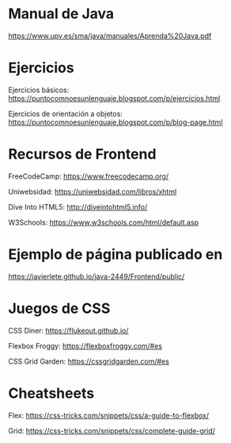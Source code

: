 # Manual de Java

https://www.upv.es/sma/java/manuales/Aprenda%20Java.pdf

# Ejercicios

Ejercicios básicos: https://puntocomnoesunlenguaje.blogspot.com/p/ejercicios.html

Ejercicios de orientación a objetos: https://puntocomnoesunlenguaje.blogspot.com/p/blog-page.html

# Recursos de Frontend

FreeCodeCamp: https://www.freecodecamp.org/

Uniwebsidad: https://uniwebsidad.com/libros/xhtml

Dive Into HTML5: http://diveintohtml5.info/

W3Schools: https://www.w3schools.com/html/default.asp

# Ejemplo de página publicado en

https://javierlete.github.io/java-2449/Frontend/public/

# Juegos de CSS

CSS Diner: https://flukeout.github.io/

Flexbox Froggy: https://flexboxfroggy.com/#es

CSS Grid Garden: https://cssgridgarden.com/#es

# Cheatsheets

Flex: https://css-tricks.com/snippets/css/a-guide-to-flexbox/

Grid: https://css-tricks.com/snippets/css/complete-guide-grid/
